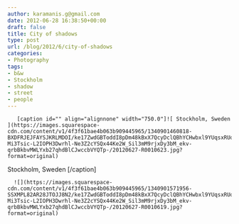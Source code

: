 ```yaml
---
author: karamanis.g@gmail.com
date: 2012-06-28 16:38:50+00:00
draft: false
title: City of shadows
type: post
url: /blog/2012/6/city-of-shadows
categories:
- Photography
tags:
- b&w
- Stockholm
- shadow
- street
- people
---
```



  
       [caption id="" align="alignnone" width="750.0"]![ Stockholm, Sweden ](https://images.squarespace-cdn.com/content/v1/4f3f61bae4b063b909445965/1340901460818-BXDFRJEJFAYSJKRLMDOI/ke17ZwdGBToddI8pDm48kBxX7QcyDclQBhYCHwbxl9YUqsxRUqqbr1mOJYKfIPR7LoDQ9mXPOjoJoqy81S2I8PaoYXhp6HxIwZIk7-Mi3Tsic-L2IOPH3Dwrhl-Ne3Z2cYSQx44Ke2W_Sil3mM9rjxDy3bM_ekv-qrbBkbvMWLYxb27qhdBlCJwccbVYQTp-/20120627-R0010623.jpg?format=original)
 Stockholm, Sweden [/caption] 
  


  
      ![](https://images.squarespace-cdn.com/content/v1/4f3f61bae4b063b909445965/1340901571956-SSXMPL82AR28JTOJJ8N2/ke17ZwdGBToddI8pDm48kBxX7QcyDclQBhYCHwbxl9YUqsxRUqqbr1mOJYKfIPR7LoDQ9mXPOjoJoqy81S2I8PaoYXhp6HxIwZIk7-Mi3Tsic-L2IOPH3Dwrhl-Ne3Z2cYSQx44Ke2W_Sil3mM9rjxDy3bM_ekv-qrbBkbvMWLYxb27qhdBlCJwccbVYQTp-/20120627-R0010619.jpg?format=original)

